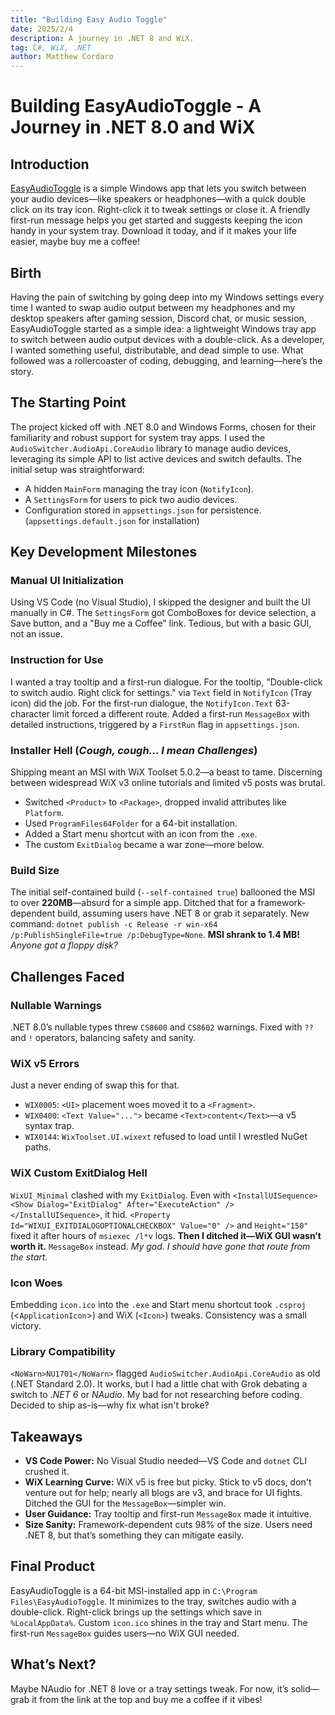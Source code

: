 ```yaml
---
title: "Building Easy Audio Toggle"
date: 2025/2/4
description: A journey in .NET 8 and WiX.
tag: C#, WiX, .NET
author: Matthew Cordaro
---
```


# Building EasyAudioToggle - A Journey in .NET 8.0 and WiX

## Introduction

[EasyAudioToggle](applications/EasyAudioToggle.msi) is a simple Windows app that lets you switch between your audio devices—like speakers or headphones—with a quick double click on its tray icon. Right-click it to tweak settings or close it. A friendly first-run message helps you get started and suggests keeping the icon handy in your system tray. Download it today, and if it makes your life easier, maybe buy me a coffee!


## Birth 

Having the pain of switching by going deep into my Windows settings every time I wanted to swap audio output between my headphones and my desktop speakers after gaming session, Discord chat, or music session, EasyAudioToggle started as a simple idea: a lightweight Windows tray app to switch between audio output devices with a double-click. As a developer, I wanted something useful, distributable, and dead simple to use. What followed was a rollercoaster of coding, debugging, and learning—here’s the story.

## The Starting Point

The project kicked off with .NET 8.0 and Windows Forms, chosen for their familiarity and robust support for system tray apps. I used the `AudioSwitcher.AudioApi.CoreAudio` library to manage audio devices, leveraging its simple API to list active devices and switch defaults. The initial setup was straightforward:

- A hidden `MainForm` managing the tray icon (`NotifyIcon`).
- A `SettingsForm` for users to pick two audio devices.
- Configuration stored in `appsettings.json` for persistence. (`appsettings.default.json` for installation)

## Key Development Milestones

### Manual UI Initialization

Using VS Code (no Visual Studio), I skipped the designer and built the UI manually in C#. The `SettingsForm` got ComboBoxes for device selection, a Save button, and a "Buy me a Coffee" link. Tedious, but with a basic GUI, not an issue.

### Instruction for Use

I wanted a tray tooltip and a first-run dialogue. For the tooltip, "Double-click to switch audio. Right click for settings." via `Text` field in `NotifyIcon` (Tray icon) did the job.  For the first-run dialogue, the `NotifyIcon.Text` 63-character limit forced a different route. Added a first-run `MessageBox` with detailed instructions, triggered by a `FirstRun` flag in `appsettings.json`.

### Installer Hell (_Cough, cough... I mean Challenges_)

Shipping meant an MSI with WiX Toolset 5.0.2—a beast to tame. Discerning between widespread WiX v3 online tutorials and limited v5 posts was brutal.

- Switched `<Product>` to `<Package>`, dropped invalid attributes like `Platform`.
- Used `ProgramFiles64Folder` for a 64-bit installation.
- Added a Start menu shortcut with an icon from the `.exe`.
- The custom `ExitDialog` became a war zone—more below.

### Build Size

The initial self-contained build (`--self-contained true`) ballooned the MSI to over **220MB**—absurd for a simple app. Ditched that for a framework-dependent build, assuming users have .NET 8 or grab it separately. New command: `dotnet publish -c Release -r win-x64 /p:PublishSingleFile=true /p:DebugType=None`. **MSI shrank to 1.4 MB!** _Anyone got a floppy disk?_

## Challenges Faced

### Nullable Warnings

.NET 8.0’s nullable types threw `CS8600` and `CS8602` warnings. Fixed with `??` and `!` operators, balancing safety and sanity.

### WiX v5 Errors

Just a never ending of swap this for that.  

- `WIX0005`: `<UI>` placement woes moved it to a `<Fragment>`.
- `WIX0400`: `<Text Value="...">` became `<Text>content</Text>`—a v5 syntax trap.
- `WIX0144`: `WixToolset.UI.wixext` refused to load until I wrestled NuGet paths.

### WiX Custom ExitDialog Hell

`WixUI_Minimal` clashed with my `ExitDialog`. Even with `<InstallUISequence><Show Dialog="ExitDialog" After="ExecuteAction" /></InstallUISequence>`, it hid. `<Property Id="WIXUI_EXITDIALOGOPTIONALCHECKBOX" Value="0" />` and `Height="150"` fixed it after hours of `msiexec /l*v` logs. **Then I ditched it—WiX GUI wasn’t worth it.**  `MessageBox` instead.  _My god. I should have gone that route from the start._ 

### Icon Woes

Embedding `icon.ico` into the `.exe` and Start menu shortcut took `.csproj` (<`ApplicationIcon`>) and WiX (`<Icon>`) tweaks. Consistency was a small victory.

### Library Compatibility

`<NoWarn>NU1701</NoWarn>` flagged `AudioSwitcher.AudioApi.CoreAudio` as old (.NET Standard 2.0). It works, but I had a little chat with Grok debating a switch to _.NET 6_ or _NAudio_.  My bad for not researching before coding. Decided to ship as-is—why fix what isn't broke?

## Takeaways

- **VS Code Power:** No Visual Studio needed—VS Code and `dotnet` CLI crushed it.
- **WiX Learning Curve:** WiX v5 is free but picky. Stick to v5 docs, don't venture out for help; nearly all blogs are v3, and brace for UI fights. Ditched the GUI for the `MessageBox`—simpler win.
-  **User Guidance:** Tray tooltip and first-run `MessageBox` made it intuitive.
-  **Size Sanity:** Framework-dependent cuts 98% of the size. Users need .NET 8, but that’s something they can mitigate easily.

## Final Product

EasyAudioToggle is a 64-bit MSI-installed app in `C:\Program Files\EasyAudioToggle`. It minimizes to the tray, switches audio with a double-click.  Right-click brings up the settings which save in `%LocalAppData%`. Custom `icon.ico` shines in the tray and Start menu. The first-run `MessageBox` guides users—no WiX GUI needed.

## What’s Next?

Maybe NAudio for .NET 8 love or a tray settings tweak. For now, it’s solid—grab it from the link at the top and buy me a coffee if it vibes!